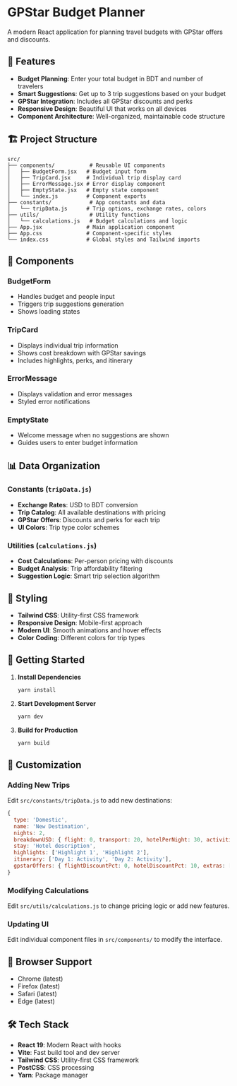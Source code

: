 # GPStar Budget Planner

A modern React application for planning travel budgets with GPStar offers and discounts.

## 🚀 Features

- **Budget Planning**: Enter your total budget in BDT and number of travelers
- **Smart Suggestions**: Get up to 3 trip suggestions based on your budget
- **GPStar Integration**: Includes all GPStar discounts and perks
- **Responsive Design**: Beautiful UI that works on all devices
- **Component Architecture**: Well-organized, maintainable code structure

## 🏗️ Project Structure

```
src/
├── components/           # Reusable UI components
│   ├── BudgetForm.jsx   # Budget input form
│   ├── TripCard.jsx     # Individual trip display card
│   ├── ErrorMessage.jsx # Error display component
│   ├── EmptyState.jsx   # Empty state component
│   └── index.js         # Component exports
├── constants/            # App constants and data
│   └── tripData.js      # Trip options, exchange rates, colors
├── utils/                # Utility functions
│   └── calculations.js   # Budget calculations and logic
├── App.jsx              # Main application component
├── App.css              # Component-specific styles
└── index.css            # Global styles and Tailwind imports
```

## 🧩 Components

### BudgetForm
- Handles budget and people input
- Triggers trip suggestions generation
- Shows loading states

### TripCard
- Displays individual trip information
- Shows cost breakdown with GPStar savings
- Includes highlights, perks, and itinerary

### ErrorMessage
- Displays validation and error messages
- Styled error notifications

### EmptyState
- Welcome message when no suggestions are shown
- Guides users to enter budget information

## 📊 Data Organization

### Constants (`tripData.js`)
- **Exchange Rates**: USD to BDT conversion
- **Trip Catalog**: All available destinations with pricing
- **GPStar Offers**: Discounts and perks for each trip
- **UI Colors**: Trip type color schemes

### Utilities (`calculations.js`)
- **Cost Calculations**: Per-person pricing with discounts
- **Budget Analysis**: Trip affordability filtering
- **Suggestion Logic**: Smart trip selection algorithm

## 🎨 Styling

- **Tailwind CSS**: Utility-first CSS framework
- **Responsive Design**: Mobile-first approach
- **Modern UI**: Smooth animations and hover effects
- **Color Coding**: Different colors for trip types

## 🚀 Getting Started

1. **Install Dependencies**
   ```bash
   yarn install
   ```

2. **Start Development Server**
   ```bash
   yarn dev
   ```

3. **Build for Production**
   ```bash
   yarn build
   ```

## 🔧 Customization

### Adding New Trips
Edit `src/constants/tripData.js` to add new destinations:
```javascript
{
  type: 'Domestic',
  name: 'New Destination',
  nights: 2,
  breakdownUSD: { flight: 0, transport: 20, hotelPerNight: 30, activities: 25 },
  stay: 'Hotel description',
  highlights: ['Highlight 1', 'Highlight 2'],
  itinerary: ['Day 1: Activity', 'Day 2: Activity'],
  gpstarOffers: { flightDiscountPct: 0, hotelDiscountPct: 10, extras: ['GPStar-PERK'] },
}
```

### Modifying Calculations
Edit `src/utils/calculations.js` to change pricing logic or add new features.

### Updating UI
Edit individual component files in `src/components/` to modify the interface.

## 📱 Browser Support

- Chrome (latest)
- Firefox (latest)
- Safari (latest)
- Edge (latest)

## 🛠️ Tech Stack

- **React 19**: Modern React with hooks
- **Vite**: Fast build tool and dev server
- **Tailwind CSS**: Utility-first CSS framework
- **PostCSS**: CSS processing
- **Yarn**: Package manager
